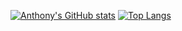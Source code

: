 [![Anthony's GitHub stats](https://github-readme-stats.vercel.app/api?username=anthony-magana&theme=tokyonight&count_private=true&include_all_commits=true)](https://github.com/anthony-magana)
[![Top Langs](https://github-readme-stats.vercel.app/api/top-langs/?username=anthony-magana&theme=dracula&hide=html,css,&count_private=true&card_width=495&bg_color=1a1b27&title_color=58a6ff&text_color=3abbad)](https://github.com/anthony-magana)
